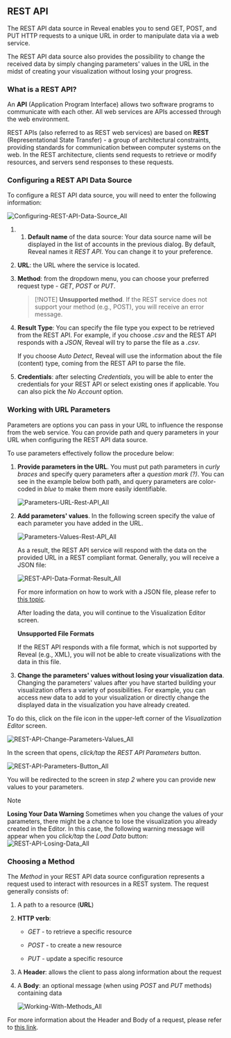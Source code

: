 ## REST API

The REST API data source in Reveal enables you to send GET, POST, and PUT
HTTP requests to a unique URL in order to manipulate data via a web
service.

The REST API data source also provides the possibility to change the
received data by simply changing parameters' values in the URL in the
midst of creating your visualization without losing your progress.

### What is a REST API?

An **API** (Application Program Interface) allows two software programs
to communicate with each other. All web services are APIs accessed
through the web environment.

REST APIs (also referred to as REST web services) are based on **REST**
(Representational State Transfer) - a group of architectural
constraints, providing standards for communication between computer
systems on the web. In the REST architecture, clients send requests to
retrieve or modify resources, and servers send responses to these
requests.

### Configuring a REST API Data Source

To configure a REST API data source, you will need to enter the
following information:

![Configuring-REST-API-Data-Source\_All](images/Configuring-REST-API-Data-Source_All.png)

1. 1.  **Default name** of the data source: Your data source name will be displayed in the list of accounts in the previous dialog. By default, Reveal names it *REST API*. You can change it to your preference.


2.  **URL**: the URL where the service is located.

3.  **Method**: from the dropdown menu, you can choose your preferred request type - *GET*, *POST* or *PUT*.
    > [!NOTE] **Unsupported method**.
    > If the REST service does not support your method (e.g., POST), you will receive an error message.

4. **Result Type**: You can specify the file type you expect to be retrieved from the REST API. For example, if you choose *.csv* and the REST API responds with a *JSON*, Reveal will try to parse the file as a *.csv*.

    If you choose *Auto Detect*, Reveal will use the information about the file (content) type, coming from the REST API to parse the file.  

5.  **Credentials**: after selecting *Credentials*, you will be able to
    enter the credentials for your REST API or select existing ones if
    applicable. You can also pick the *No Account* option.

### Working with URL Parameters

Parameters are options you can pass in your URL to influence the
response from the web service. You can provide path and query parameters
in your URL when configuring the REST API data source.

To use parameters effectively follow the procedure below:

1.  **Provide parameters in the URL**. You must put path parameters in
    *curly braces* and specify query parameters after a *question mark
    (?)*. You can see in the example below both path, and query
    parameters are color-coded in *blue* to make them more easily
    identifiable.

    ![Parameters-URL-Rest-API\_All](images/Parameters-URL-Rest-API_All.png)

2.  **Add parameters' values**. In the following screen specify the
    value of each parameter you have added in the URL.

    ![Parameters-Values-Rest-API\_All](images/Parameters-Values-Rest-API_All.png)

    As a result, the REST API service will respond with the data on the
    provided URL in a REST compliant format. Generally, you will receive
    a JSON file:

    ![REST-API-Data-Format-Result\_All](images/REST-API-Data-Format-Result_All.png)

    For more information on how to work with a JSON file, please refer
    to [this topic](working-with-json-files.md).

    After loading the data, you will continue to the Visualization Editor
    screen.

    <div class="note">

    **Unsupported File Formats**

    If the REST API responds with a file format, which is not supported
    by Reveal (e.g., XML), you will not be able to create visualizations
    with the data in this file.

    </div>

3.  **Change the parameters' values without losing your visualization data**. Changing the parameters' values after you have started building your visualization offers a variety of possibilities. For example, you can access new data to add to your visualization or directly change the displayed data in the visualization you have already created.

To do this, click on the file icon in the upper-left corner of the
    *Visualization Editor* screen.

![REST-API-Change-Parameters-Values\_All](images/REST-API-Change-Parameters-Values_All.png)

In the screen that opens, *click/tap* the *REST API Parameters* button.

![REST-API-Parameters-Button\_All](images/REST-API-Parameters-Button_All.png)

You will be redirected to the screen in *step 2* where you can provide new values to your parameters.

> [!NOTE]
> **Losing Your Data Warning**
Sometimes when you change the values of your parameters, there might be a chance to lose the visualization you already created in the Editor. In this case, the following warning message will appear when you *click/tap* the *Load Data* button:
>![REST-API-Losing-Data\_All](images/REST-API-Losing-Data_All.png)

### Choosing a Method

The *Method* in your REST API data source configuration represents a
request used to interact with resources in a REST system. The request
generally consists of:

1.  A path to a resource (**URL**)

2.  **HTTP verb**:

      - *GET* - to retrieve a specific resource

      - *POST* - to create a new resource

      - *PUT* - update a specific resource

3.  A **Header**: allows the client to pass along information about the
    request

4.  A **Body**: an optional message (when using *POST* and *PUT*
    methods) containing data

    ![Working-With-Methods\_All](images/Working-With-Methods_All.png)

For more information about the Header and Body of a request, please
refer to [this link](https://developer.mozilla.org/en-US/docs/Web/HTTP/Messages#Headers).
